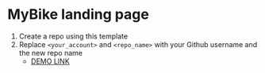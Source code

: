 # MyBike landing page 
1. Create a repo using this template
1. Replace `<your_account>` and `<repo_name>` with your Github username and the new repo name
    - [DEMO LINK](https://mikioooo.github.io/bike-landing/)
